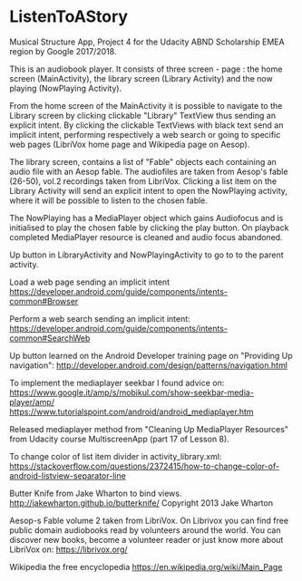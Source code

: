 # ListenToAStory
Musical Structure App, Project 4 for the Udacity ABND Scholarship EMEA region by Google 2017/2018.

This is an audiobook player. It consists of three screen - page :
the home screen (MainActivity), the library screen (Library Activity) and the now playing (NowPlaying Activity).

From the home screen of the MainActivity it is possible to navigate to the Library screen by clicking
clickable "Library" TextView thus sending an explicit intent.
By clicking the clickable TextViews with black text send an implicit intent,
performing respectively a web search or going to specific web pages (LibriVox home page and Wikipedia page on Aesop).

The library screen, contains a list of "Fable" objects each containing an audio file with an Aesop fable.
The audiofiles are taken from Aesop's fable (26-50), vol.2 recordings taken from LibriVox.
Clicking a list item on the Library Activity will send an explicit intent to open the NowPlaying activity,
where it will be possible to listen to the chosen fable.

The NowPlaying has a MediaPlayer object which gains Audiofocus and is initialised to play the chosen fable by clicking
the play button.
On playback completed MediaPlayer resource is cleaned and audio focus abandoned.

Up button in LibraryActivity and NowPlayingActivity to go to to the parent activity.

Load a web page sending an implicit intent
				https://developer.android.com/guide/components/intents-common#Browser

Perform a web search sending an implicit intent:
				https://developer.android.com/guide/components/intents-common#SearchWeb
				
Up button learned on the Android Developer training page on "Providing Up navigation":
http://developer.android.com/design/patterns/navigation.html

To implement the mediaplayer seekbar I found advice on:
https://www.google.it/amp/s/mobikul.com/show-seekbar-media-player/amp/
https://www.tutorialspoint.com/android/android_mediaplayer.htm

Released mediaplayer method from "Cleaning Up MediaPlayer Resources" from Udacity course MultiscreenApp (part 17 of Lesson 8).

To change color of list item divider in activity_library.xml:
https://stackoverflow.com/questions/2372415/how-to-change-color-of-android-listview-separator-line

Butter Knife from Jake Wharton to bind views.
http://jakewharton.github.io/butterknife/
Copyright 2013 Jake Wharton


Aesop-s Fable volume 2 taken from LibriVox.
On Librivox you can find free public domain audiobooks read by volunteers around the world.
You can discover new books, become a volunteer reader or just know more about LibriVox on:
				https://librivox.org/
				
Wikipedia the free encyclopedia
				https://en.wikipedia.org/wiki/Main_Page
				
